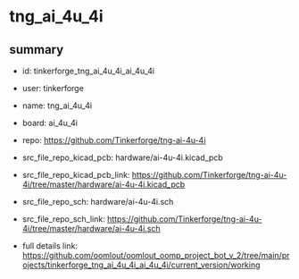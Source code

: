 # tng_ai_4u_4i
 
## summary 
* id: tinkerforge_tng_ai_4u_4i_ai_4u_4i
* user: tinkerforge
* name: tng_ai_4u_4i
* board: ai_4u_4i
* repo: https://github.com/Tinkerforge/tng-ai-4u-4i
* src_file_repo_kicad_pcb: hardware/ai-4u-4i.kicad_pcb
* src_file_repo_kicad_pcb_link: https://github.com/Tinkerforge/tng-ai-4u-4i/tree/master/hardware/ai-4u-4i.kicad_pcb


* src_file_repo_sch: hardware/ai-4u-4i.sch
* src_file_repo_sch_link: https://github.com/Tinkerforge/tng-ai-4u-4i/tree/master/hardware/ai-4u-4i.sch
* full details link: https://github.com/oomlout/oomlout_oomp_project_bot_v_2/tree/main/projects/tinkerforge_tng_ai_4u_4i_ai_4u_4i/current_version/working  







